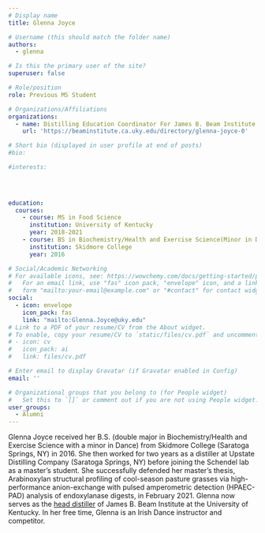 ```yaml
---
# Display name
title: Glenna Joyce

# Username (this should match the folder name)
authors:
  - glenna

# Is this the primary user of the site?
superuser: false

# Role/position
role: Previous MS Student

# Organizations/Affiliations
organizations:
  - name: Distilling Education Coordinator For James B. Beam Institute for Kentucky Spirits
    url: 'https://beaminstitute.ca.uky.edu/directory/glenna-joyce-0'

# Short bio (displayed in user profile at end of posts)
#bio: 

#interests:

  
  

education:
  courses:
    - course: MS in Food Science
      institution: University of Kentucky 
      year: 2018-2021
    - course: BS in Biochemistry/Health and Exercise Science(Minor in Dance)
      institution: Skidmore College
      year: 2016

# Social/Academic Networking
# For available icons, see: https://wowchemy.com/docs/getting-started/page-builder/#icons
#   For an email link, use "fas" icon pack, "envelope" icon, and a link in the
#   form "mailto:your-email@example.com" or "#contact" for contact widget.
social:
  - icon: envelope
    icon_pack: fas
    link: "mailto:Glenna.Joyce@uky.edu"
# Link to a PDF of your resume/CV from the About widget.
# To enable, copy your resume/CV to `static/files/cv.pdf` and uncomment the lines below.
# - icon: cv
#   icon_pack: ai
#   link: files/cv.pdf

# Enter email to display Gravatar (if Gravatar enabled in Config)
email: ''

# Organizational groups that you belong to (for People widget)
#   Set this to `[]` or comment out if you are not using People widget.
user_groups:
  - Alumni
---
```


Glenna Joyce received her B.S. (double major in Biochemistry/Health and Exercise Science with a minor in Dance) from Skidmore College (Saratoga Springs, NY) in 2016. She then worked for two years as a distiller at Upstate Distilling Company (Saratoga Springs, NY) before joining the Schendel lab as a master’s student. She successfully defended her master’s thesis, Arabinoxylan structural profiling of cool-season pasture grasses via high-performance anion-exchange with pulsed amperometric detection (HPAEC-PAD) analysis of endoxylanase digests, in February 2021. Glenna now serves as the [head distiller](https://uknow.uky.edu/professional-news/university-kentucky-james-b-beam-institute-kentucky-spirits-names-its-first-ever) of James B. Beam Institute at the University of Kentucky. In her free time, Glenna is an Irish Dance instructor and competitor. 

